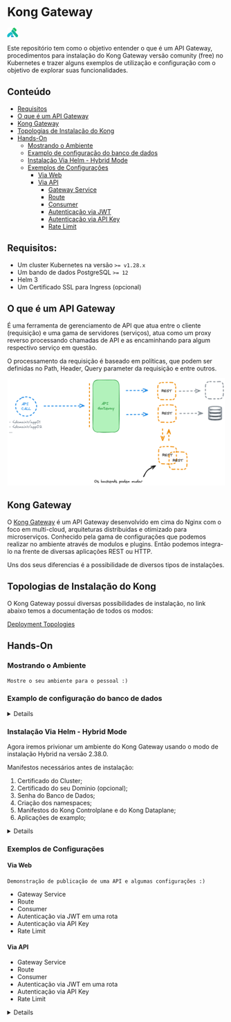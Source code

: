# Kong Gateway

<img src="images/logo.png" width="5%" height="50%">

Este repositório tem como o objetivo entender o que é um API Gateway, procedimentos para instalação do Kong Gateway versão comunity (free) no Kubernetes e trazer alguns exemplos de utilização e configuração com o objetivo de explorar suas funcionalidades.

## Conteúdo

<!--ts-->
  * [Requisitos](#Requisitos)
  * [O que é um API Gateway](#O-que-é-um-API-Gateway)
  * [Kong Gateway](#Kong-Gateway)
  * [Topologias de Instalação do Kong](#Topologias-de-Instalação-do-Kong)
  * [Hands-On](#Hands-On)
    * [Mostrando o Ambiente](#Mostrando-o-Ambiente)
    * [Examplo de configuração do banco de dados](#Examplo-de-configuração-do-banco-d-dados)
    * [Instalação Via Helm - Hybrid Mode](#Instalação-Via-Helm---Hybrid-Mode)
    * [Exemplos de Configurações](#Exemplos-de-Configurações)
      * [Via Web](#Via-Web)
      * [Via API](#Via-API)
        * [Gateway Service](#Gateway-Service)
        * [Route](#Route)
        * [Consumer](#Consumer)
        * [Autenticação via JWT](#Autenticação-via-JWT)
        * [Autenticação via API Key](#Autenticação-via-API-Key)
        * [Rate Limit](#Rate-Limit)
<!--te-->

## Requisitos:

* Um cluster Kubernetes na versão `>= v1.28.x`
* Um bando de dados PostgreSQL `>= 12`
* Helm 3
* Um Certificado SSL para Ingress (opcional)

## O que é um API Gateway

É uma ferramenta de gerenciamento de API que atua entre o cliente (requisição) e uma gama de servidores (serviços), atua como um proxy reverso processando chamadas de API e as encaminhando para algum respectivo serviço em questão.

O processamento da requisição é baseado em políticas, que podem ser definidas no Path, Header, Query parameter da requisição e entre outros.

<img src="images/1.png" width="100%" height="50%">

## Kong Gateway

O [Kong Gateway](https://docs.konghq.com/gateway/3.6.x/#main) é um API Gateway desenvolvido em cima do Nginx com o foco em multi-cloud, arquiteturas distribuidas e otimizado para microserviços. Conhecido pela gama de configurações que podemos realizar no ambiente através de modulos e plugins. Então podemos integra-lo na frente de diversas aplicações REST ou HTTP.

Uns dos seus diferencias é a possibilidade de diversos tipos de instalações.

## Topologias de Instalação do Kong

O Kong Gateway possui diversas possibilidades de instalação, no link abaixo temos a documentação de todos os modos:

[Deployment Topologies](https://docs.konghq.com/gateway/3.6.x/production/deployment-topologies/)


## Hands-On

### Mostrando o Ambiente

`Mostre o seu ambiente para o pessoal :)`

### Examplo de configuração do banco de dados

<details>

**Habilitando o repositório:**

`sudo sh -c 'echo "deb https://apt.postgresql.org/pub/repos/apt $(lsb_release -cs)-pgdg main" > /etc/apt/sources.list.d/pgdg.list'`
`wget --quiet -O - https://www.postgresql.org/media/keys/ACCC4CF8.asc | sudo apt-key add -`
`apt update`

**Instalação do PostgreSQL:**

`apt install postgresql -y`
`systemctl enable postgresql`
`systemctl status postgresql`

**Configuração do Banco:**

**Necessário logar no usuário postgres:**

`sudo -i -u postgres`

**Logando no banco e criando a database do Kong, usuário e role:**

`psql`
`CREATE DATABASE kong;`
`CREATE ROLE kong WITH LOGIN PASSWORD '<minha senha>';`
`CREATE ROLE kong_inc;`
`GRANT kong_inc TO kong;`
`GRANT ALL PRIVILEGES ON DATABASE kong TO kong_inc;`

**Agora a configuração de conexão externa ao banco de dados:**

`export PG_VERSION=$(ls /usr/lib/postgresql/)`
`sed -i "s/#listen_addresses = 'localhost'/listen_addresses = '*'/g" /etc/postgresql/$PG_VERSION/main/postgresql.conf`
`echo -e "# Kong Database\nhost    kong    kong    192.168.15.0/24 md5" >> /etc/postgresql/$PG_VERSION/main/pg_hba.conf`
`systemctl stop postgresql`
`systemctl start postgresql`
`systemctl status postgresql`

</details>

### Instalação Via Helm - Hybrid Mode

Agora iremos privionar um ambiente do Kong Gateway usando o modo de instalação Hybrid na versão 2.38.0.

Manifestos necessários antes de instalação:

1. Certificado do Cluster;
2. Certificado do seu Dominio (opcional);
3. Senha do Banco de Dados;
4. Criação dos namespaces;
5. Manifestos do Kong Controlplane e do Kong Dataplane;
6. Aplicações de examplo;

<details>

Kong Control Plane:

`helm upgrade --install kong kong/kong --namespace kong --values values.yaml --version 2.38.0`

Kong Dataplane:

`helm upgrade --install kong-dp kong/kong --namespace kong-dp --values values.yaml --version 2.38.0`
</details>

### Exemplos de Configurações

#### Via Web

`Demonstração de publicação de uma API e algumas configurações :)`

* Gateway Service
* Route
* Consumer
* Autenticação via JWT em uma rota
* Autenticação via API Key
* Rate Limit

#### Via API

* Gateway Service
* Route
* Consumer
* Autenticação via JWT em uma rota
* Autenticação via API Key
* Rate Limit

<details>
</details>